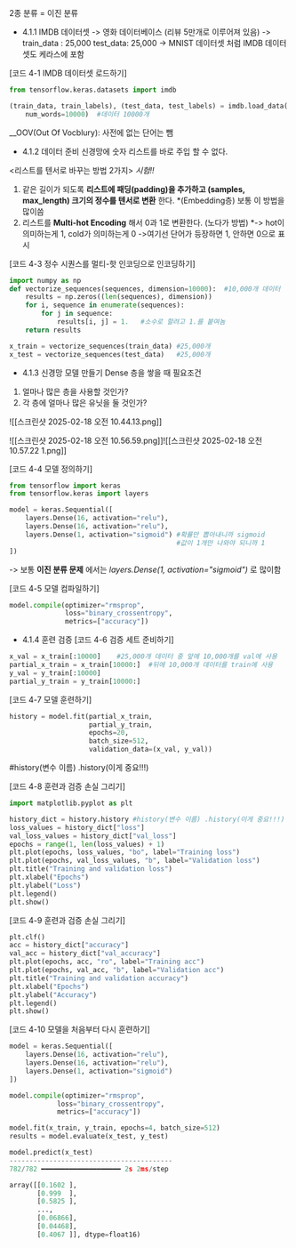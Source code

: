 2종 분류 = 이진 분류

- 4.1.1 IMDB 데이터셋
-> 영화 데이터베이스 (리뷰 5만개로 이루어져 있음)
-> train_data : 25,000 test_data: 25,000
-> MNIST 데이터셋 처럼 IMDB 데이터셋도 케라스에 포함

[코드 4-1  IMDB 데이터셋 로드하기]
```python
from tensorflow.keras.datasets import imdb

(train_data, train_labels), (test_data, test_labels) = imdb.load_data(
	num_words=10000)  #데이터 10000개
```
__OOV(Out Of Vocblury): 사전에 없는 단어는 뺌


- 4.1.2 데이터 준비
신경망에 숫자 리스트를 바로 주입 할 수 없다.

<리스트를 텐서로 바꾸는 방법 2가지> *시험!!*
1. 같은 길이가 되도록 __리스트에 패딩(padding)을 추가하고 (samples, max_length) 크기의 정수를 텐서로 변환__ 한다.  *(Embedding층) 보통 이 방법을 많이씀
2. 리스트를 __Multi-hot Encoding__ 해서 0과 1로 변환한다. (노다가 방법)
		*-> hot이 의미하는게 1, cold가 의미하는게 0
		->여기선 단어가 등장하면 1, 안하면 0으로 표시

[코드 4-3 정수 시퀀스를 멀티-핫 인코딩으로 인코딩하기]
```python
import numpy as np
def vectorize_sequences(sequences, dimension=10000):  #10,000개 데이터
	results = np.zeros((len(sequences), dimension))   
	for i, sequence in enumerate(sequences):
		for j in sequence:
			results[i, j] = 1.   #소수로 할려고 1.를 붙여놈
	return results

x_train = vectorize_sequences(train_data) #25,000개
x_test = vectorize_sequences(test_data)   #25,000개
```

- 4.1.3 신경망 모델 만들기
Dense 층을 쌓을 때 필요조건
1. 얼마나 많은 층을 사용할 것인가?
2. 각 층에 얼마나 많은 유닛을 둘 것인가?

![[스크린샷 2025-02-18 오전 10.44.13.png]]

![[스크린샷 2025-02-18 오전 10.56.59.png]]![[스크린샷 2025-02-18 오전 10.57.22 1.png]]

[코드 4-4 모델 정의하기]
```python
from tensorflow import keras
from tensorflow.keras import layers

model = keras.Sequential([
	layers.Dense(16, activation="relu"),
	layers.Dense(16, activation="relu"),
	layers.Dense(1, activation="sigmoid") #확률만 뽑아내니까 sigmoid
	                                      #값이 1개만 나와야 되니까 1
])
```
-> 보통 __이진 분류 문제__ 에서는 
*layers.Dense(1, activation="sigmoid")* 로 많이함

[코드 4-5 모델 컴파일하기]
```python
model.compile(optimizer="rmsprop",
			  loss="binary_crossentropy",
			  metrics=["accuracy"])
```

- 4.1.4 훈련 검증
[코드 4-6 검증 세트 준비하기]
```python
x_val = x_train[:10000]    #25,000개 데이터 중 앞에 10,000개를 val에 사용
partial_x_train = x_train[10000:]  #뒤에 10,000개 데이터를 train에 사용
y_val = y_train[:10000]
partial_y_train = y_train[10000:]
```

[코드 4-7 모델 훈련하기]
```python
history = model.fit(partial_x_train,
					partial_y_train,
					epochs=20,
					batch_size=512,
					validation_data=(x_val, y_val))
```


#history(변수 이름) .history(이게 중요!!!)

[코드 4-8 훈련과 검증 손실 그리기]
```python
import matplotlib.pyplot as plt

history_dict = history.history #history(변수 이름) .history(이게 중요!!!)
loss_values = history_dict["loss"]
val_loss_values = history_dict["val_loss"]
epochs = range(1, len(loss_values) + 1)
plt.plot(epochs, loss_values, "bo", label="Training loss")
plt.plot(epochs, val_loss_values, "b", label="Validation loss")
plt.title("Training and validation loss")
plt.xlabel("Epochs")
plt.ylabel("Loss")
plt.legend()
plt.show()
```



[코드 4-9 훈련과 검증 손실 그리기]
```python
plt.clf()
acc = history_dict["accuracy"]
val_acc = history_dict["val_accuracy"]
plt.plot(epochs, acc, "ro", label="Training acc")
plt.plot(epochs, val_acc, "b", label="Validation acc")
plt.title("Training and validation accuracy")
plt.xlabel("Epochs")
plt.ylabel("Accuracy")
plt.legend()
plt.show()
```



[코드 4-10 모델을 처음부터 다시 훈련하기]
```python
model = keras.Sequential([
	layers.Dense(16, activation="relu"),
	layers.Dense(16, activation="relu"),
	layers.Dense(1, activation="sigmoid")
])

model.compile(optimizer="rmsprop",
			loss="binary_crossentropy",
			metrics=["accuracy"])

model.fit(x_train, y_train, epochs=4, batch_size=512)
results = model.evaluate(x_test, y_test)
```


```python
model.predict(x_test)
-----------------------------------------
782/782 ━━━━━━━━━━━━━━━━━━━━ 2s 2ms/step

array([[0.1602 ],
       [0.999  ],
       [0.5825 ],
       ...,
       [0.06866],
       [0.04468],
       [0.4067 ]], dtype=float16)

```

